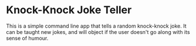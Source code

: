 # Knock-Knock Joke Teller
This is a simple command line app that tells a random knock-knock joke. It can be taught new jokes, and will object if the user doesn't go along with its sense of humour.
